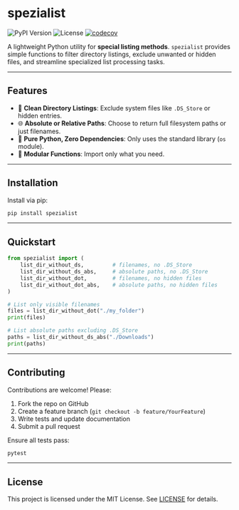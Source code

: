 # spezialist

![PyPI Version](https://img.shields.io/pypi/v/spezialist)
![License](https://img.shields.io/pypi/l/spezialist)
[![codecov](https://codecov.io/gh/BlueSpacePotato/spezialist/graph/badge.svg?token=MJJGOIWYUG)](https://codecov.io/gh/BlueSpacePotato/spezialist)

A lightweight Python utility for **special listing methods**. `spezialist` provides simple functions to filter directory listings, exclude unwanted or hidden files, and streamline specialized list processing tasks.

---

## Features

* 📁 **Clean Directory Listings**: Exclude system files like `.DS_Store` or hidden entries.
* 🌐 **Absolute or Relative Paths**: Choose to return full filesystem paths or just filenames.
* 🐍 **Pure Python, Zero Dependencies**: Only uses the standard library (`os` module).
* 🧩 **Modular Functions**: Import only what you need.

---

## Installation

Install via pip:

```bash
pip install spezialist
```

---

## Quickstart

```python
from spezialist import (
    list_dir_without_ds,         # filenames, no .DS_Store
    list_dir_without_ds_abs,     # absolute paths, no .DS_Store
    list_dir_without_dot,        # filenames, no hidden files
    list_dir_without_dot_abs,    # absolute paths, no hidden files
)

# List only visible filenames
files = list_dir_without_dot("./my_folder")
print(files)

# List absolute paths excluding .DS_Store
paths = list_dir_without_ds_abs("./Downloads")
print(paths)
```

---

## Contributing

Contributions are welcome! Please:

1. Fork the repo on GitHub
2. Create a feature branch (`git checkout -b feature/YourFeature`)
3. Write tests and update documentation
4. Submit a pull request

Ensure all tests pass:

```bash
pytest
```

---

## License

This project is licensed under the MIT License. See [LICENSE](LICENSE) for details.
